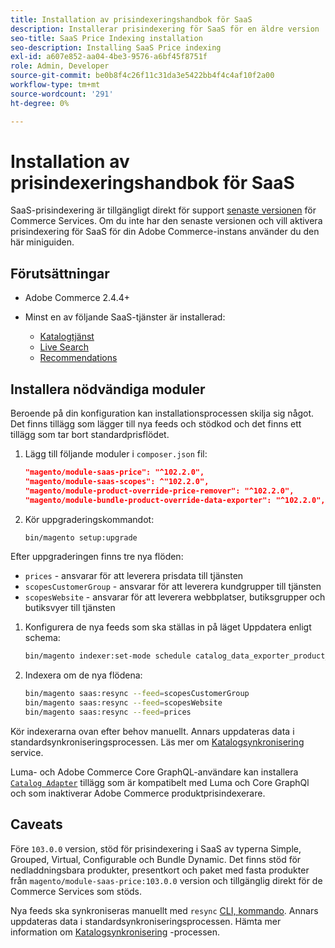 ```yaml
---
title: Installation av prisindexeringshandbok för SaaS
description: Installerar prisindexering för SaaS för en äldre version
seo-title: SaaS Price Indexing installation
seo-description: Installing SaaS Price indexing
exl-id: a607e852-aa04-4be3-9576-a6bf45f8751f
role: Admin, Developer
source-git-commit: be0b8f4c26f11c31da3e5422bb4f4c4af10f2a00
workflow-type: tm+mt
source-wordcount: '291'
ht-degree: 0%

---
```


# Installation av prisindexeringshandbok för SaaS

SaaS-prisindexering är tillgängligt direkt för support [senaste versionen](index.md#Requirements) för Commerce Services.
Om du inte har den senaste versionen och vill aktivera prisindexering för SaaS för din Adobe Commerce-instans använder du den här miniguiden.

## Förutsättningar

* Adobe Commerce 2.4.4+
* Minst en av följande SaaS-tjänster är installerad:

   * [Katalogtjänst](../catalog-service/overview.md)
   * [Live Search](../live-search/guide-overview.md)
   * [Recommendations](../product-recommendations/guide-overview.md)

## Installera nödvändiga moduler

Beroende på din konfiguration kan installationsprocessen skilja sig något.
Det finns tillägg som lägger till nya feeds och stödkod och det finns ett tillägg som tar bort standardprisflödet.

1. Lägg till följande moduler i `composer.json` fil:

   ```json
   "magento/module-saas-price": "^102.2.0",
   "magento/module-saas-scopes": ^"102.2.0",
   "magento/module-product-override-price-remover": "^102.2.0",
   "magento/module-bundle-product-override-data-exporter": "^102.2.0",
   ```

1. Kör uppgraderingskommandot:

   ```bash
   bin/magento setup:upgrade
   ```

Efter uppgraderingen finns tre nya flöden:

* `prices` - ansvarar för att leverera prisdata till tjänsten
* `scopesCustomerGroup` - ansvarar för att leverera kundgrupper till tjänsten
* `scopesWebsite` - ansvarar för att leverera webbplatser, butiksgrupper och butiksvyer till tjänsten


1. Konfigurera de nya feeds som ska ställas in på läget Uppdatera enligt schema:

   ```bash
   bin/magento indexer:set-mode schedule catalog_data_exporter_product_prices scopes_customergroup_data_exporter scopes_website_data_exporter
   ```

1. Indexera om de nya flödena:

   ```bash
   bin/magento saas:resync --feed=scopesCustomerGroup
   bin/magento saas:resync --feed=scopesWebsite
   bin/magento saas:resync --feed=prices
   ```

Kör indexerarna ovan efter behov manuellt. Annars uppdateras data i standardsynkroniseringsprocessen. Läs mer om [Katalogsynkronisering](../landing/catalog-sync.md) service.


Luma- och Adobe Commerce Core GraphQL-användare kan installera [`Catalog Adapter`](catalog-adapter.md) tillägg som är kompatibelt med Luma och Core GraphQl och som inaktiverar Adobe Commerce produktprisindexerare.

## Caveats

Före `103.0.0` version, stöd för prisindexering i SaaS av typerna Simple, Grouped, Virtual, Configurable och Bundle Dynamic.
Det finns stöd för nedladdningsbara produkter, presentkort och paket med fasta produkter från `magento/module-saas-price:103.0.0` version och tillgänglig direkt för de Commerce Services som stöds.

Nya feeds ska synkroniseras manuellt med `resync` [CLI, kommando](../landing/catalog-sync.md#resynccmdline). Annars uppdateras data i standardsynkroniseringsprocessen. Hämta mer information om [Katalogsynkronisering](../landing/catalog-sync.md) -processen.